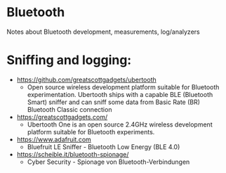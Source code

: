 # Bluetooth
Notes about Bluetooth development, measurements, log/analyzers


# Sniffing and logging:
- https://github.com/greatscottgadgets/ubertooth
  * Open source wireless development platform suitable for Bluetooth experimentation. Ubertooth ships with a capable BLE (Bluetooth Smart) sniffer and can sniff some data from Basic Rate (BR) Bluetooth Classic connection
- https://greatscottgadgets.com/ 
  * Ubertooth One is an open source 2.4GHz wireless development platform suitable for Bluetooth experiments.
- https://www.adafruit.com
  * Bluefruit LE Sniffer - Bluetooth Low Energy (BLE 4.0)
- https://scheible.it/bluetooth-spionage/
  * Cyber Security - Spionage von Bluetooth-Verbindungen 
